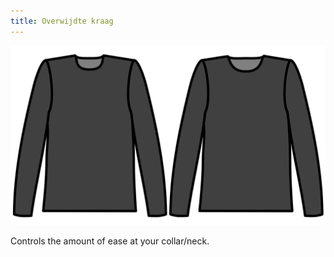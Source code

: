 ```yaml
---
title: Overwijdte kraag
---
```


![Overwijdte kraag](./collarease.svg)

Controls the amount of ease at your collar/neck.